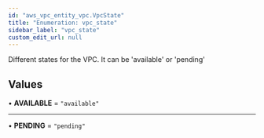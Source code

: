 ```yaml
---
id: "aws_vpc_entity_vpc.VpcState"
title: "Enumeration: vpc_state"
sidebar_label: "vpc_state"
custom_edit_url: null
---
```


Different states for the VPC. It can be 'available' or 'pending'

## Values

• **AVAILABLE** = ``"available"``

___

• **PENDING** = ``"pending"``
